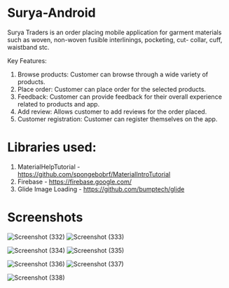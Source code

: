 # Surya-Android

Surya Traders is an order placing mobile application for garment materials such as woven, non-woven fusible interlinings, pocketing, cut- collar, cuff, waistband stc.

Key Features:
1. Browse products: Customer can browse through a wide variety of products.
2. Place order: Customer can place order for the selected products.
3. Feedback: Customer can provide feedback for their overall experience related to products and app.
4. Add review: Allows customer to add reviews for the order placed.
5. Customer registration: Customer can register themselves on the app.

# Libraries used:

1. MaterialHelpTutorial - https://github.com/spongebobrf/MaterialIntroTutorial
2. Firebase - https://firebase.google.com/
3. Glide Image Loading - https://github.com/bumptech/glide

# Screenshots



![Screenshot (332)](https://user-images.githubusercontent.com/53295672/155312868-fe6d7802-5b9c-4a1c-9452-528ce6d73857.png)
![Screenshot (333)](https://user-images.githubusercontent.com/53295672/155312871-a6c2adb6-f7e0-406b-8e14-fb2dc0a28bda.png)

![Screenshot (334)](https://user-images.githubusercontent.com/53295672/155312874-1ef42061-0426-49f6-a962-1a6efa46d3db.png)
![Screenshot (335)](https://user-images.githubusercontent.com/53295672/155312878-a93df49e-6639-4aba-bd09-432679a88d6f.png)

![Screenshot (336)](https://user-images.githubusercontent.com/53295672/155312881-a4acfba4-eedf-4ae7-bcc4-2aaa5b0b581d.png)
![Screenshot (337)](https://user-images.githubusercontent.com/53295672/155312885-fedfbee7-94ef-41c6-8f95-c2eb1a7664f5.png)

![Screenshot (338)](https://user-images.githubusercontent.com/53295672/155312863-ad348175-ba72-4293-90c1-2ae913f6320e.png)


